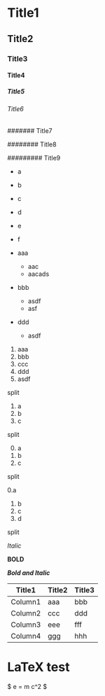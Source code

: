 
# Title1

## Title2

### Title3

#### Title4

##### Title5

###### Title6

####### Title7

######## Title8

######### Title9

 - a
 - b
 - c

 - d
 - e
 - f

- aaa
  - aac
  - aacads
- bbb
  - asdf
  - asf
- ddd
  - asdf

1. aaa
2. bbb
  1. ccc
  2. ddd
3. asdf

 split

 1. a
 2. b
 3. c

 split

 0. a
 1. b
 2. c

 split

0.a
1. b
2. c
3. d

split

*Italic*

**BOLD**

***Bold and Italic***

|Title1|Title2|Title3|
|---|---|---|
|Column1|aaa|bbb|
|Column2|ccc|ddd|
|Column3|eee|fff|
|Column4|ggg|hhh|

# LaTeX test

$ e = m c^2 $






